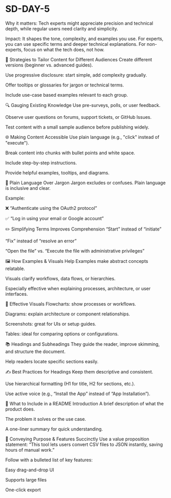 # SD-DAY-5
Why it matters: Tech experts might appreciate precision and technical depth, while regular users need clarity and simplicity.

Impact: It shapes the tone, complexity, and examples you use. For experts, you can use specific terms and deeper technical explanations. For non-experts, focus on what the tech does, not how.

🎯 Strategies to Tailor Content for Different Audiences
Create different versions (beginner vs. advanced guides).

Use progressive disclosure: start simple, add complexity gradually.

Offer tooltips or glossaries for jargon or technical terms.

Include use-case based examples relevant to each group.

🔍 Gauging Existing Knowledge
Use pre-surveys, polls, or user feedback.

Observe user questions on forums, support tickets, or GitHub Issues.

Test content with a small sample audience before publishing widely.

🌐 Making Content Accessible
Use plain language (e.g., "click" instead of "execute").

Break content into chunks with bullet points and white space.

Include step-by-step instructions.

Provide helpful examples, tooltips, and diagrams.

💬 Plain Language Over Jargon
Jargon excludes or confuses. Plain language is inclusive and clear.

Example:

❌ “Authenticate using the OAuth2 protocol”

✅ “Log in using your email or Google account”

✏️ Simplifying Terms Improves Comprehension
“Start” instead of “initiate”

“Fix” instead of “resolve an error”

“Open the file” vs. “Execute the file with administrative privileges”

🖼️ How Examples & Visuals Help
Examples make abstract concepts relatable.

Visuals clarify workflows, data flows, or hierarchies.

Especially effective when explaining processes, architecture, or user interfaces.

🧭 Effective Visuals
Flowcharts: show processes or workflows.

Diagrams: explain architecture or component relationships.

Screenshots: great for UIs or setup guides.

Tables: ideal for comparing options or configurations.

📚 Headings and Subheadings
They guide the reader, improve skimming, and structure the document.

Help readers locate specific sections easily.

✍️ Best Practices for Headings
Keep them descriptive and consistent.

Use hierarchical formatting (H1 for title, H2 for sections, etc.).

Use active voice (e.g., “Install the App” instead of “App Installation”).

🏁 What to Include in a README Introduction
A brief description of what the product does.

The problem it solves or the use case.

A one-liner summary for quick understanding.

📌 Conveying Purpose & Features Succinctly
Use a value proposition statement:
“This tool lets users convert CSV files to JSON instantly, saving hours of manual work.”

Follow with a bulleted list of key features:

Easy drag-and-drop UI

Supports large files

One-click export
